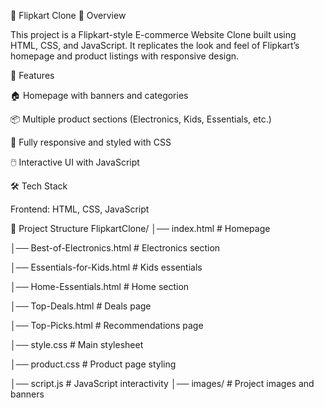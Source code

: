 📌 Flipkart Clone
🛒 Overview

This project is a Flipkart-style E-commerce Website Clone built using HTML, CSS, and JavaScript. It replicates the look and feel of Flipkart’s homepage and product listings with responsive design.

🚀 Features

🏠 Homepage with banners and categories

📦 Multiple product sections (Electronics, Kids, Essentials, etc.)

🎨 Fully responsive and styled with CSS

🖱️ Interactive UI with JavaScript

🛠️ Tech Stack

Frontend: HTML, CSS, JavaScript

📂 Project Structure
FlipkartClone/
│── index.html                # Homepage

│── Best-of-Electronics.html  # Electronics section

│── Essentials-for-Kids.html  # Kids essentials

│── Home-Essentials.html      # Home section

│── Top-Deals.html            # Deals page

│── Top-Picks.html            # Recommendations page

│── style.css                 # Main stylesheet

│── product.css               # Product page styling

│── script.js                 # JavaScript interactivity
│── images/                   # Project images and banners

